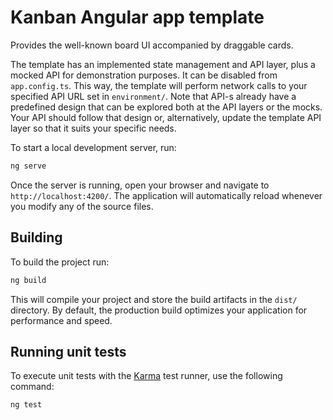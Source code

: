 # Kanban Angular app template

Provides the well-known board UI accompanied by draggable cards.

The template has an implemented state management and API layer, plus a mocked API for demonstration purposes. It can be disabled from `app.config.ts`. This way, the template will perform network calls to your specified API URL set in `environment/`. Note that API-s already have a predefined design that can be explored both at the API layers or the mocks. Your API should follow that design or, alternatively, update the template API layer so that it suits your specific needs.

To start a local development server, run:

```bash
ng serve
```

Once the server is running, open your browser and navigate to `http://localhost:4200/`. The application will automatically reload whenever you modify any of the source files.

## Building

To build the project run:

```bash
ng build
```

This will compile your project and store the build artifacts in the `dist/` directory. By default, the production build optimizes your application for performance and speed.

## Running unit tests

To execute unit tests with the [Karma](https://karma-runner.github.io) test runner, use the following command:

```bash
ng test
```
